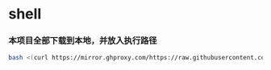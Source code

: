 # shell


### 本项目全部下载到本地，并放入执行路径
```bash
bash <(curl https://mirror.ghproxy.com/https://raw.githubusercontent.com/kingparks/shell/main/down.sh)
```
